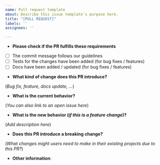 ```yaml
---
name: Pull request template
about: Describe this issue template's purpose here.
title: "[PULL REQUEST]"
labels: ''
assignees: ''

---
```


* **Please check if the PR fulfills these requirements**

- [ ] The commit message follows our guidelines
- [ ] Tests for the changes have been added (for bug fixes / features)
- [ ] Docs have been added / updated (for bug fixes / features)

* **What kind of change does this PR introduce?** 

(_Bug fix, feature, docs update, ..._)

* **What is the current behavior?** 

(_You can also link to an open issue here_)

* **What is the new behavior (_if this is a feature change_)?**

(_Add description here_)

* **Does this PR introduce a breaking change?** 

(_What changes might users need to make in their existing projects due to this PR?_)

* **Other information**:
